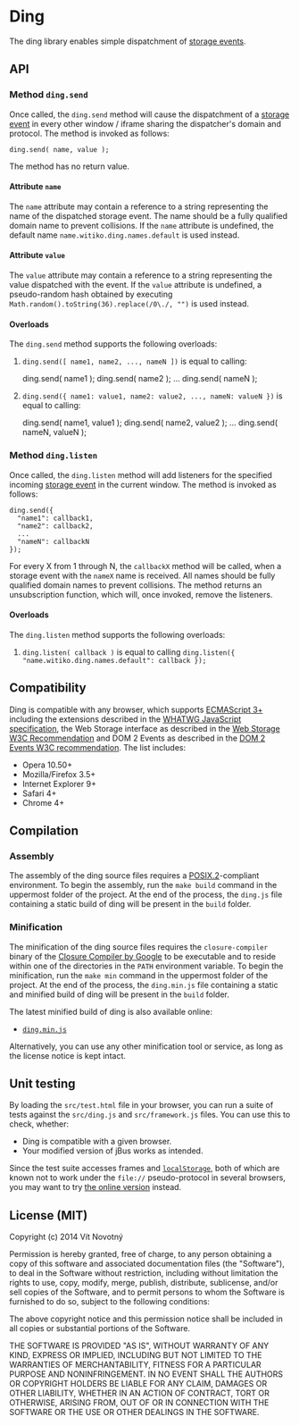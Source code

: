 # Ding #

The ding library enables simple dispatchment of [storage events][].

  [Storage Events]: http://www.w3.org/TR/webstorage/#the-storage-event "Web Storage"

## API ##

### Method `ding.send` ###

Once called, the `ding.send` method will cause the dispatchment of a [storage event][storage events] in every other window / iframe sharing the dispatcher's domain and protocol. The method is invoked as follows:

    ding.send( name, value );

The method has no return value.

#### Attribute `name` ####

The `name` attribute may contain a reference to a string representing the name of the dispatched storage event. The name should be a fully qualified domain name to prevent collisions. If the `name` attribute is undefined, the default name `name.witiko.ding.names.default` is used instead.

#### Attribute `value` ####

The `value` attribute may contain a reference to a string representing the value dispatched with the event. If the `value` attribute is undefined, a pseudo-random hash obtained by executing `Math.random().toString(36).replace(/0\./, "")` is used instead.

#### Overloads ####

The `ding.send` method supports the following overloads:

  1. `ding.send([ name1, name2, ..., nameN ])` is equal to calling:

        ding.send( name1 );
        ding.send( name2 );
        ...
        ding.send( nameN );
  
  2. `ding.send({ name1: value1, name2: value2, ..., nameN: valueN })` is equal to calling:
  
        ding.send( name1, value1 );
        ding.send( name2, value2 );
        ...
        ding.send( nameN, valueN );

### Method `ding.listen` ###

Once called, the `ding.listen` method will add listeners for the specified incoming [storage event][storage events] in the current window. The method is invoked as follows:

    ding.send({
      "name1": callback1,
      "name2": callback2,
      ...
      "nameN": callbackN
    });

For every X from 1 through N, the `callbackX` method will be called, when a storage event with the `nameX` name is received. All names should be fully qualified domain names to prevent collisions. The method returns an unsubscription function, which will, once invoked, remove the listeners.

#### Overloads ####

The `ding.listen` method supports the following overloads:

  1. `ding.listen( callback )` is equal to calling `ding.listen({ "name.witiko.ding.names.default": callback });`

## Compatibility ##

Ding is compatible with any browser, which supports [ECMAScript 3+][ECMA-262 3rd edition] including the extensions described in the [WHATWG JavaScript specification][ECMAScript web extensions], the Web Storage interface as described in the [Web Storage W3C Recommendation][] and DOM 2 Events as described in the [DOM 2 Events W3C recommendation][DOM 2 Events]. The list includes:

 * Opera 10.50+
 * Mozilla/Firefox 3.5+
 * Internet Explorer 9+
 * Safari 4+
 * Chrome 4+

[ECMA-262 3rd edition]: http://www.ecma-international.org/publications/files/ECMA-ST-ARCH/ECMA-262,%203rd%20edition,%20December%201999.pdf "ECMAScript Language Specification"
[ECMAScript web extensions]: http://javascript.spec.whatwg.org/ "JavaScript, aka. Web ECMAScript"
[Web Storage W3C Recommendation]: http://www.w3.org/TR/webstorage/ "Web Storage"
[DOM 2 Events]: http://www.w3.org/TR/DOM-Level-2-Events/ "DOM 2 Events Specification"
[DOM Storage guide]: https://developer.mozilla.org/en-US/docs/Web/Guide/API/DOM/Storage#Browser_compatibility "DOM Storage guide - Web developer guide | MDN"

## Compilation ##

### Assembly ###

The assembly of the ding source files requires a [POSIX.2][]-compliant environment. To begin the assembly, run the `make build` command in the uppermost folder of the project. At the end of the process, the `ding.js` file containing a static build of ding will be present in the `build` folder.

[POSIX.2]: http://pubs.opengroup.org/onlinepubs/009695399/ "The Open Group Base Specifications Issue 6"

### Minification ###

The minification of the ding source files requires the `closure-compiler` binary of the [Closure Compiler by Google][] to be executable and to reside within one of the directories in the `PATH` environment variable. To begin the minification, run the `make min` command in the uppermost folder of the project. At the end of the process, the `ding.min.js` file containing a static and minified build of ding will be present in the `build` folder.

The latest minified build of ding is also available online:

  * [`ding.min.js`](http://tiny.cc/dingjs)

Alternatively, you can use any other minification tool or service, as long as the license notice is kept intact.
  
  [Closure Compiler by Google]: https://developers.google.com/closure/compiler/ "Closure Tools -- Google Developers"

## Unit testing ##

By loading the `src/test.html` file in your browser, you can run a suite of tests against the `src/ding.js` and `src/framework.js` files. You can use this to check, whether:

  * Ding is compatible with a given browser.
  * Your modified version of jBus works as intended.

Since the test suite accesses frames and [`localStorage`][localStorage], both of which are known not to work under the `file://` pseudo-protocol in several browsers, you may want to try [the online version](https://dl.dropboxusercontent.com/u/48267088/Ding/test.html) instead.

[localStorage]: http://www.w3.org/TR/webstorage/#the-localstorage-attribute "Web Storage"

## License (MIT) ##

Copyright (c) 2014 Vít Novotný

Permission is hereby granted, free of charge, to any person
obtaining a copy of this software and associated documentation
files (the "Software"), to deal in the Software without
restriction, including without limitation the rights to use,
copy, modify, merge, publish, distribute, sublicense, and/or sell
copies of the Software, and to permit persons to whom the
Software is furnished to do so, subject to the following
conditions:

The above copyright notice and this permission notice shall be
included in all copies or substantial portions of the Software.

THE SOFTWARE IS PROVIDED "AS IS", WITHOUT WARRANTY OF ANY KIND,
EXPRESS OR IMPLIED, INCLUDING BUT NOT LIMITED TO THE WARRANTIES
OF MERCHANTABILITY, FITNESS FOR A PARTICULAR PURPOSE AND
NONINFRINGEMENT. IN NO EVENT SHALL THE AUTHORS OR COPYRIGHT
HOLDERS BE LIABLE FOR ANY CLAIM, DAMAGES OR OTHER LIABILITY,
WHETHER IN AN ACTION OF CONTRACT, TORT OR OTHERWISE, ARISING
FROM, OUT OF OR IN CONNECTION WITH THE SOFTWARE OR THE USE OR
OTHER DEALINGS IN THE SOFTWARE.